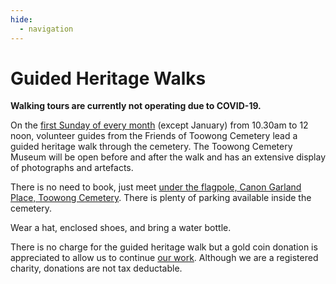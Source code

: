 ```yaml
---
hide:
  - navigation
---
```


# Guided Heritage Walks

**Walking tours are currently not operating due to COVID-19.**

On the [first Sunday of every month](https://www.timeanddate.com/calendar/custom.html?year=2022&y2=2023&months=24&country=29&typ=3&display=3&cols=0&fdow=7&hol=0&ctf=5&ctc=2&holmark=2&hod=1&hcl=1&cdt=7&cwd=1______&holm=1&df=1) (except January) from 10.30am to 12 noon, volunteer guides from the Friends of Toowong Cemetery lead a guided heritage walk through the cemetery. The Toowong Cemetery Museum will be open before and after the walk and has an extensive display of photographs and artefacts.

There is no need to book, just meet [under the flagpole, Canon Garland Place, Toowong Cemetery](https://www.brisbane.qld.gov.au/community-and-safety/community-support/cemeteries/toowong-cemetery#location). There is plenty of parking available inside the cemetery.

Wear a hat, enclosed shoes, and bring a water bottle. 

There is no charge for the guided heritage walk but a gold coin donation is appreciated to allow us to continue [our work](about/index.md). Although we are a registered charity, donations are not tax deductable. 
